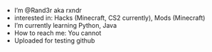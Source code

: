-  I’m @Rand3r aka rxndr
-  interested in: Hacks (Minecraft, CS2 currently), Mods (Minecraft)
-  I’m currently learning Python, Java
-  How to reach me: You cannot
-  Uploaded for testing github
